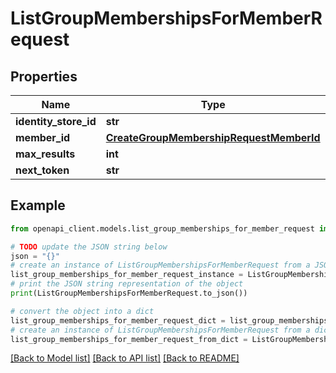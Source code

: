 # ListGroupMembershipsForMemberRequest


## Properties

Name | Type | Description | Notes
------------ | ------------- | ------------- | -------------
**identity_store_id** | **str** |  | 
**member_id** | [**CreateGroupMembershipRequestMemberId**](CreateGroupMembershipRequestMemberId.md) |  | 
**max_results** | **int** |  | [optional] 
**next_token** | **str** |  | [optional] 

## Example

```python
from openapi_client.models.list_group_memberships_for_member_request import ListGroupMembershipsForMemberRequest

# TODO update the JSON string below
json = "{}"
# create an instance of ListGroupMembershipsForMemberRequest from a JSON string
list_group_memberships_for_member_request_instance = ListGroupMembershipsForMemberRequest.from_json(json)
# print the JSON string representation of the object
print(ListGroupMembershipsForMemberRequest.to_json())

# convert the object into a dict
list_group_memberships_for_member_request_dict = list_group_memberships_for_member_request_instance.to_dict()
# create an instance of ListGroupMembershipsForMemberRequest from a dict
list_group_memberships_for_member_request_from_dict = ListGroupMembershipsForMemberRequest.from_dict(list_group_memberships_for_member_request_dict)
```
[[Back to Model list]](../README.md#documentation-for-models) [[Back to API list]](../README.md#documentation-for-api-endpoints) [[Back to README]](../README.md)


